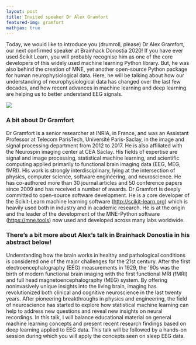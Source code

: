 ```yaml
---
layout: post
title: Invited speaker Dr Alex Gramfort
featured-img: gramfort
mathjax: true
---
```


Today, we would like to introduce you (drumroll, please) Dr Alex Gramfort, our next confirmed speaker at Brainhack Donostia 2020! If you have ever used Scikit Learn, you will probably recognise him as one of the core developers of this widely used machine learning Python library. But, he was also behind the creation of MNE, yet another open-source Python package for human neurophysiological data. Here, he will be talking about how our understanding of neurophysiological data has changed over the last few decades, and how recent advances in machine learning and deep learning are helping us to better understand EEG signals.

![](https://brainhack-donostia.github.io/assets/img/posts/gramfort.jpg)

### A bit about Dr Gramfort

Dr Gramfort  is a senior researcher at INRIA, in France, and was an Assistant Professor at Telecom ParisTech, Université Paris-Saclay, in the image and signal processing department from 2012 to 2017. He is also affiliated with the Neurospin imaging center at CEA Saclay. His fields of expertise are signal and image processing, statistical machine learning, and scientific computing applied primarily to functional brain imaging data (EEG, MEG, fMRI). His work is strongly interdisciplinary, lying at the intersection of   physics, computer science, software engineering, and neuroscience. He has co-authored more than 30 journal articles and 50 conference papers since 2009 and has received a number of awards. Dr Gramfort is deeply committed to open-source software development. He is a core developer of the Scikit-Learn machine learning software (http://scikit-learn.org) which is heavily used both in industry and in academic research. He is at the origin and the leader of the development of the MNE-Python software (https://mne.tools) now used and developed across many labs worldwide.

### There’s a bit more about Alex’s talk in Brainhack Donostia in his abstract below!

Understanding how the brain works in healthy and pathological conditions is considered one of the major challenges for the 21st century. After the first electroencephalography (EEG) measurements in 1929, the '90s was the birth of modern functional brain imaging with the first functional MRI (fMRI) and full head magnetoencephalography (MEG) system. By offering noninvasively unique insights into the living brain, imaging has revolutionized both clinical and cognitive neuroscience in the last twenty years. After pioneering breakthroughs in physics and engineering, the field of neuroscience has started to explore how statistical machine learning can help to address new questions and reveal new insights on neural recordings. In this talk, I will balance educational material on general machine learning concepts and present recent research findings based on deep learning applied to EEG data. This talk will be followed by a hands-on session during which you will apply the concepts seen on sleep EEG data.
